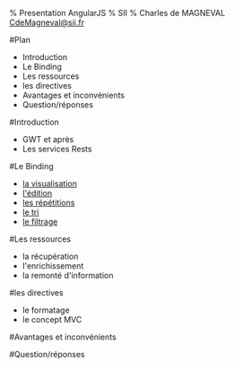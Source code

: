 % Presentation AngularJS
% SII 
% Charles de MAGNEVAL  <CdeMagneval@sii.fr>

#Plan
  
  * Introduction
  * Le Binding
  * Les ressources
  * les directives
  * Avantages et inconvénients
  * Question/réponses
  
#Introduction
  + GWT et après
  + Les services Rests

#Le Binding
  + [la visualisation](http://plnkr.co/edit/GYDE6mhYT3WweFDCCMYp?p=preview)
  + [l'édition](http://plnkr.co/edit/z5XxZ63iZ0DajUEQZKqZ?p=preview)
  + [les répétitions]()
  + [le tri]()
  + [le filtrage]()

#Les ressources
  + la récupération
  + l'enrichissement
  + la remonté d'information

#les directives
  + le formatage
  + le concept MVC

#Avantages et inconvénients

#Question/réponses


